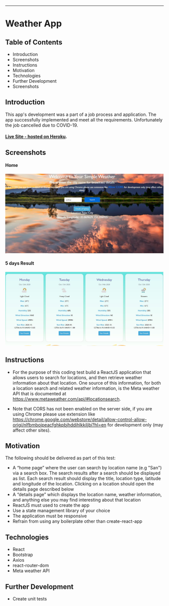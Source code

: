 ----
# Weather App

## Table of Contents
- Introduction
- Screenshots
- Instructions
- Motivation
- Technologies
- Further Development
- Screenshots

## Introduction
This app's development was a part of a job process and application. The app successfully implemented and meet all the requirements. Unfortunately the job cancelled due to COVID-19.

#### [Live Site - hosted on Heroku](https://weather-simple--react.herokuapp.com/#/).

## Screenshots

#### Home
![Home page](/src/assets/Home.JPG)
#### 5 days Result
![5 days result](/src/assets/Result.JPG)

## Instructions

- For the purpose of this coding test build a ReactJS application that allows users to search for locations, and then retrieve weather information about that location. One source of this information, for both a location search and related weather information, is the Meta weather API that is documented at https://www.metaweather.com/api/#locationsearch.

- Note that CORS has not been enabled on the server side, if you are using Chrome please use extension like https://chrome.google.com/webstore/detail/allow-control-allow-origi/nlfbmbojpeacfghkpbjhddihlkkiljbi?hl=en for development only (may affect other sites).

## Motivation
The following should be delivered as part of this test:

- A “home page” where the user can search by location name (e.g "San") via a search box. The search results after a search should be displayed as list. Each search result should display the title, location type, latitude and longitude of the location. Clicking on a location should open the details page described below
- A “details page” which displays the location name, weather information, and anything else you may find interesting about that location
- ReactJS must used to create the app
- Use a state management library of your choice
- The application must be responsive
- Refrain from using any boilerplate other than create-react-app

## Technologies
- React
- Bootstrap
- Axios
- react-router-dom
- Meta weather API

## Further Development
- Create unit tests
